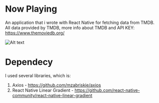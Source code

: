 # Now Playing

An application that i wrote with React Native for fetching data from TMDB.
All data provided by TMDB, more info about TMDB and API KEY: https://www.themoviedb.org/

![Alt text](/device-2017-06-04-175059.png)

# Dependecy
I used several libraries, which is:
  1. Axios - https://github.com/mzabriskie/axios
  2. React Native Linear Gradient - https://github.com/react-native-community/react-native-linear-gradient
